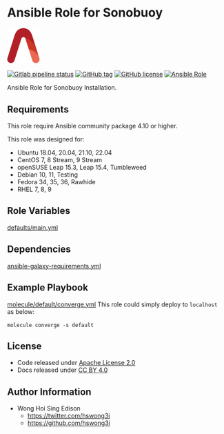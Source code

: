 # Ansible Role for Sonobuoy

<img src="/alvistack.svg" width="75" alt="AlviStack">

[![Gitlab pipeline status](https://img.shields.io/gitlab/pipeline/alvistack/ansible-role-sonobuoy/master)](https://gitlab.com/alvistack/ansible-role-sonobuoy/-/pipelines)
[![GitHub tag](https://img.shields.io/github/tag/alvistack/ansible-role-sonobuoy.svg)](https://github.com/alvistack/ansible-role-sonobuoy/tags)
[![GitHub license](https://img.shields.io/github/license/alvistack/ansible-role-sonobuoy.svg)](https://github.com/alvistack/ansible-role-sonobuoy/blob/master/LICENSE)
[![Ansible Role](https://img.shields.io/badge/galaxy-alvistack.sonobuoy-blue.svg)](https://galaxy.ansible.com/alvistack/sonobuoy)

Ansible Role for Sonobuoy Installation.

## Requirements

This role require Ansible community package 4.10 or higher.

This role was designed for:

  - Ubuntu 18.04, 20.04, 21.10, 22.04
  - CentOS 7, 8 Stream, 9 Stream
  - openSUSE Leap 15.3, Leap 15.4, Tumbleweed
  - Debian 10, 11, Testing
  - Fedora 34, 35, 36, Rawhide
  - RHEL 7, 8, 9

## Role Variables

[defaults/main.yml](defaults/main.yml)

## Dependencies

[ansible-galaxy-requirements.yml](ansible-galaxy-requirements.yml)

## Example Playbook

[molecule/default/converge.yml](molecule/default/converge.yml) This role could simply deploy to `localhost` as below:

    molecule converge -s default

## License

  - Code released under [Apache License 2.0](LICENSE)
  - Docs released under [CC BY 4.0](http://creativecommons.org/licenses/by/4.0/)

## Author Information

  - Wong Hoi Sing Edison
      - <https://twitter.com/hswong3i>
      - <https://github.com/hswong3i>

